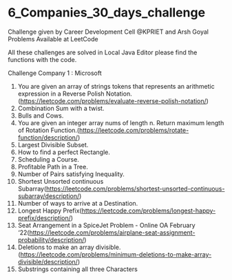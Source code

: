 # 6_Companies_30_days_challenge

Challenge given by Career Development Cell @KPRIET and Arsh Goyal Problems Available at LeetCode

All these challenges are solved in Local Java Editor please find the functions with the code.

Challenge Company 1 : Microsoft 
1.	You are given an array of strings tokens that represents an arithmetic expression in a Reverse Polish Notation.(https://leetcode.com/problems/evaluate-reverse-polish-notation/)
2.	Combination Sum with a twist.
3.	Bulls and Cows.
4.	You are given an integer array nums of length n. Return maximum length of Rotation Function.(https://leetcode.com/problems/rotate-function/description/)
5.	Largest Divisible Subset.
6.	How to find a perfect Rectangle.
7.	Scheduling a Course.
8.	Profitable Path in a Tree.
9.	Number of Pairs satisfying Inequality.
10.	Shortest Unsorted continuous Subarray(https://leetcode.com/problems/shortest-unsorted-continuous-subarray/description/)
11.	Number of ways to arrive at a Destination.
12.	Longest Happy Prefix(https://leetcode.com/problems/longest-happy-prefix/description/)
13.	Seat Arrangement in a SpiceJet Problem - Online OA February ‘22(https://leetcode.com/problems/airplane-seat-assignment-probability/description/)
14.	Deletions to make an array divisible.(https://leetcode.com/problems/minimum-deletions-to-make-array-divisible/description/)
15.	Substrings containing all three Characters
